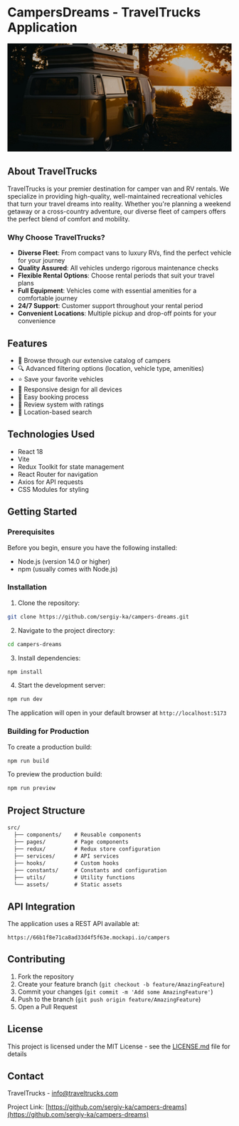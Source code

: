 # CampersDreams - TravelTrucks Application

![TravelTrucks Banner](./src/assets/img/hero/hero.jpg)

## About TravelTrucks

TravelTrucks is your premier destination for camper van and RV rentals. We specialize in providing high-quality, well-maintained recreational vehicles that turn your travel dreams into reality. Whether you're planning a weekend getaway or a cross-country adventure, our diverse fleet of campers offers the perfect blend of comfort and mobility.

### Why Choose TravelTrucks?

- **Diverse Fleet**: From compact vans to luxury RVs, find the perfect vehicle for your journey
- **Quality Assured**: All vehicles undergo rigorous maintenance checks
- **Flexible Rental Options**: Choose rental periods that suit your travel plans
- **Full Equipment**: Vehicles come with essential amenities for a comfortable journey
- **24/7 Support**: Customer support throughout your rental period
- **Convenient Locations**: Multiple pickup and drop-off points for your convenience

## Features

- 🚐 Browse through our extensive catalog of campers
- 🔍 Advanced filtering options (location, vehicle type, amenities)
- ⭐ Save your favorite vehicles
- 📱 Responsive design for all devices
- 📝 Easy booking process
- 💬 Review system with ratings
- 📍 Location-based search

## Technologies Used

- React 18
- Vite
- Redux Toolkit for state management
- React Router for navigation
- Axios for API requests
- CSS Modules for styling

## Getting Started

### Prerequisites

Before you begin, ensure you have the following installed:

- Node.js (version 14.0 or higher)
- npm (usually comes with Node.js)

### Installation

1. Clone the repository:

```bash
git clone https://github.com/sergiy-ka/campers-dreams.git
```

2. Navigate to the project directory:

```bash
cd campers-dreams
```

3. Install dependencies:

```bash
npm install
```

4. Start the development server:

```bash
npm run dev
```

The application will open in your default browser at `http://localhost:5173`

### Building for Production

To create a production build:

```bash
npm run build
```

To preview the production build:

```bash
npm run preview
```

## Project Structure

```
src/
  ├── components/    # Reusable components
  ├── pages/         # Page components
  ├── redux/         # Redux store configuration
  ├── services/      # API services
  ├── hooks/         # Custom hooks
  ├── constants/     # Constants and configuration
  ├── utils/         # Utility functions
  └── assets/        # Static assets
```

## API Integration

The application uses a REST API available at:

```
https://66b1f8e71ca8ad33d4f5f63e.mockapi.io/campers
```

## Contributing

1. Fork the repository
2. Create your feature branch (`git checkout -b feature/AmazingFeature`)
3. Commit your changes (`git commit -m 'Add some AmazingFeature'`)
4. Push to the branch (`git push origin feature/AmazingFeature`)
5. Open a Pull Request

## License

This project is licensed under the MIT License - see the [LICENSE.md](LICENSE.md) file for details

## Contact

TravelTrucks - [info@traveltrucks.com](mailto:info@traveltrucks.com)

Project Link: [https://github.com/sergiy-ka/campers-dreams](https://github.com/sergiy-ka/campers-dreams)
